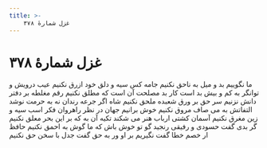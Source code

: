 ```yaml
---
title: >-
    غزل شمارهٔ ۳۷۸
---
```

# غزل شمارهٔ ۳۷۸

ما نگوییم بد و میل به ناحق نکنیم
جامه کس سیه و دلق خود ازرق نکنیم
عیب درویش و توانگر به کم و بیش بد است
کار بد مصلحت آن است که مطلق نکنیم
رقم مغلطه بر دفتر دانش نزنیم
سر حق بر ورق شعبده ملحق نکنیم
شاه اگر جرعه رندان نه به حرمت نوشد
التفاتش به می صاف مروق نکنیم
خوش برانیم جهان در نظر راهروان
فکر اسب سیه و زین مغرق نکنیم
آسمان کشتی ارباب هنر می شکند
تکیه آن به که بر این بحر معلق نکنیم
گر بدی گفت حسودی و رفیقی رنجید
گو تو خوش باش که ما گوش به احمق نکنیم
حافظ ار خصم خطا گفت نگیریم بر او
ور به حق گفت جدل با سخن حق نکنیم
